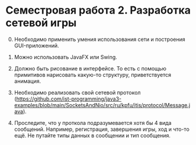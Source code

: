 # Семестровая работа 2. Разработка сетевой игры
0. Необходимо применить умения использования сети и построения GUI-приложений.

1. Можно использовать JavaFX или Swing.
2. Должно быть рисование в интерфейсе. 
   То есть с помощью примитивов нарисовать какую-то структуру, 
   приветствуется анимация. 
3. Необходимо реализовать свой сетевой протокол (https://github.com/ist-programming/java3-examples/blob/main/SocketsAndNio/src/ru/kpfu/itis/protocol/Message.java).
4. Проследите, что у проткола подразумевается хотя бы 4 вида сообщений. 
   Например, регистрация, завершения игры, ход и что-то ещё. 
   Не путайте типы данных в сообщении и тип сообщения.